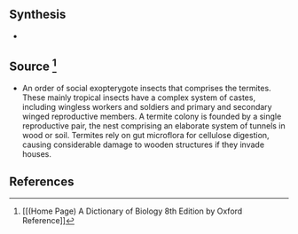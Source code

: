 ## Synthesis
- 
## Source [^1]
- An order of social exopterygote insects that comprises the termites. These mainly tropical insects have a complex system of castes, including wingless workers and soldiers and primary and secondary winged reproductive members. A termite colony is founded by a single reproductive pair, the nest comprising an elaborate system of tunnels in wood or soil. Termites rely on gut microflora for cellulose digestion, causing considerable damage to wooden structures if they invade houses.
## References

[^1]: [[(Home Page) A Dictionary of Biology 8th Edition by Oxford Reference]]